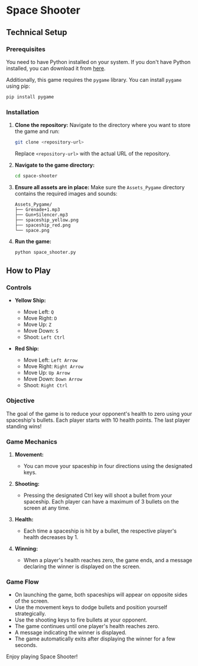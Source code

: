 # Space Shooter

## Technical Setup

### Prerequisites

You need to have Python installed on your system. If you don't have Python installed, you can download it from [here](https://www.python.org/).

Additionally, this game requires the `pygame` library. You can install `pygame` using pip:

```sh
pip install pygame
```

### Installation

1. **Clone the repository:** 
   Navigate to the directory where you want to store the game and run:
   ```sh
   git clone <repository-url>
   ```
   Replace `<repository-url>` with the actual URL of the repository.

2. **Navigate to the game directory:**
   ```sh
   cd space-shooter
   ```

3. **Ensure all assets are in place:**
   Make sure the `Assets_Pygame` directory contains the required images and sounds:
   ```
   Assets_Pygame/
   ├── Grenade+1.mp3
   ├── Gun+Silencer.mp3
   ├── spaceship_yellow.png
   ├── spaceship_red.png
   └── space.png
   ```

4. **Run the game:**
   ```sh
   python space_shooter.py
   ```

## How to Play

### Controls

- **Yellow Ship:**
  - Move Left: `Q`
  - Move Right: `D`
  - Move Up: `Z`
  - Move Down: `S`
  - Shoot: `Left Ctrl`

- **Red Ship:**
  - Move Left: `Left Arrow`
  - Move Right: `Right Arrow`
  - Move Up: `Up Arrow`
  - Move Down: `Down Arrow`
  - Shoot: `Right Ctrl`

### Objective

The goal of the game is to reduce your opponent's health to zero using your spaceship's bullets. Each player starts with 10 health points. The last player standing wins!

### Game Mechanics

1. **Movement:**
   - You can move your spaceship in four directions using the designated keys.

2. **Shooting:**
   - Pressing the designated Ctrl key will shoot a bullet from your spaceship. Each player can have a maximum of 3 bullets on the screen at any time.

3. **Health:**
   - Each time a spaceship is hit by a bullet, the respective player's health decreases by 1.

4. **Winning:**
   - When a player's health reaches zero, the game ends, and a message declaring the winner is displayed on the screen.

### Game Flow

- On launching the game, both spaceships will appear on opposite sides of the screen.
- Use the movement keys to dodge bullets and position yourself strategically.
- Use the shooting keys to fire bullets at your opponent.
- The game continues until one player's health reaches zero.
- A message indicating the winner is displayed.
- The game automatically exits after displaying the winner for a few seconds.

Enjoy playing Space Shooter!